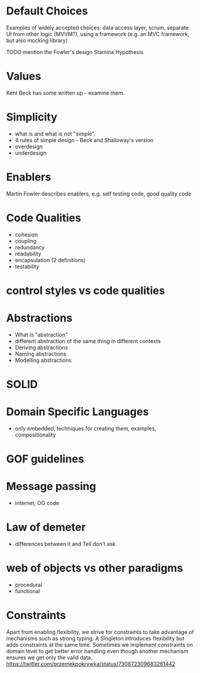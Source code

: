 # Default Choices

Examples of widely accepted choices: data access layer, scrum, separate UI from other logic (MVVM?), using a framework (e.g. an MVC framework, but also mocking library)

TODO mention the Fowler's design Stamina Hypothesis

# Values

Kent Beck has some written up - examine them.

# Simplicity

- what is and what is not "simple".
- 4 rules of simple design - Beck and Shalloway's version
- overdesign
- underdesign

# Enablers

Martin Fowler describes enablers, e.g. self testing code, good quality code

# Code Qualities

- cohesion
- coupling
- redundancy
- readability
- encapsulation (2 definitions)
- testability

# control styles vs code qualities

# Abstractions

- What is "abstraction"
- different abstraction of the same thing in different contexts
- Deriving abstractions
- Naming abstractions
- Modelling abstractions

# SOLID

# Domain Specific Languages

- only embedded, techniques for creating them, examples, compositionality

# GOF guidelines

# Message passing

- internet, OO code
 
# Law of demeter

- differences between it and Tell don't ask

# web of objects vs other paradigms

- procedural
- functional

# Constraints

Apart from enabling flexibility, we strive for constraints to take advantage of mechanisms such as strong typing. A Singleton introduces flexibility but adds constraints at the same time. Sometimes we implement constraints on domain level to get better error handling even though another mechanism ensures we get only the valid data. https://twitter.com/przemekpokrywka/status/730872309683261442
